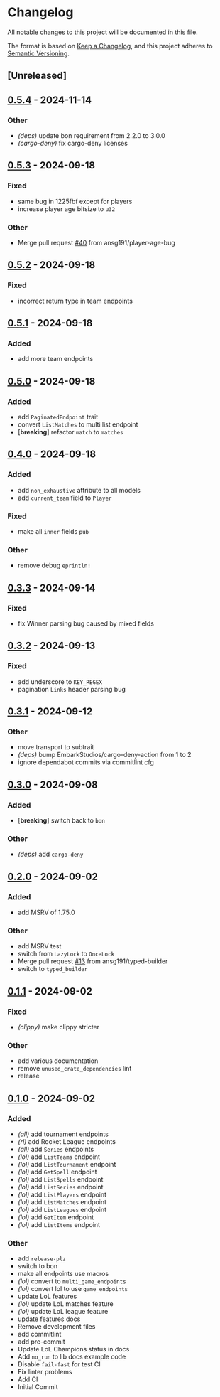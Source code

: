 # Changelog
All notable changes to this project will be documented in this file.

The format is based on [Keep a Changelog](https://keepachangelog.com/en/1.0.0/),
and this project adheres to [Semantic Versioning](https://semver.org/spec/v2.0.0.html).

## [Unreleased]

## [0.5.4](https://github.com/ansg191/pandascore/compare/v0.5.3...v0.5.4) - 2024-11-14

### Other

- *(deps)* update bon requirement from 2.2.0 to 3.0.0
- *(cargo-deny)* fix cargo-deny licenses

## [0.5.3](https://github.com/ansg191/pandascore/compare/v0.5.2...v0.5.3) - 2024-09-18

### Fixed

- same bug in 1225fbf except for players
- increase player age bitsize to `u32`

### Other

- Merge pull request [#40](https://github.com/ansg191/pandascore/pull/40) from ansg191/player-age-bug

## [0.5.2](https://github.com/ansg191/pandascore/compare/v0.5.1...v0.5.2) - 2024-09-18

### Fixed

- incorrect return type in team endpoints

## [0.5.1](https://github.com/ansg191/pandascore/compare/v0.5.0...v0.5.1) - 2024-09-18

### Added

- add more team endpoints

## [0.5.0](https://github.com/ansg191/pandascore/compare/v0.4.0...v0.5.0) - 2024-09-18

### Added

- add `PaginatedEndpoint` trait
- convert `ListMatches` to multi list endpoint
- [**breaking**] refactor `match` to `matches`

## [0.4.0](https://github.com/ansg191/pandascore/compare/v0.3.3...v0.4.0) - 2024-09-18

### Added

- add `non_exhaustive` attribute to all models
- add `current_team` field to `Player`

### Fixed

- make all `inner` fields `pub`

### Other

- remove debug `eprintln!`

## [0.3.3](https://github.com/ansg191/pandascore/compare/v0.3.2...v0.3.3) - 2024-09-14

### Fixed

- fix Winner parsing bug caused by mixed fields

## [0.3.2](https://github.com/ansg191/pandascore/compare/v0.3.1...v0.3.2) - 2024-09-13

### Fixed

- add underscore to `KEY_REGEX`
- pagination `Links` header parsing bug

## [0.3.1](https://github.com/ansg191/pandascore/compare/v0.3.0...v0.3.1) - 2024-09-12

### Other

- move transport to subtrait
- *(deps)* bump EmbarkStudios/cargo-deny-action from 1 to 2
- ignore dependabot commits via commitlint cfg

## [0.3.0](https://github.com/ansg191/pandascore/compare/v0.2.0...v0.3.0) - 2024-09-08

### Added

- [**breaking**] switch back to `bon`

### Other

- *(deps)* add `cargo-deny`

## [0.2.0](https://github.com/ansg191/pandascore/compare/v0.1.1...v0.2.0) - 2024-09-02

### Added
- add MSRV of 1.75.0

### Other
- add MSRV test
- switch from `LazyLock` to `OnceLock`
- Merge pull request [#13](https://github.com/ansg191/pandascore/pull/13) from ansg191/typed-builder
- switch to `typed_builder`

## [0.1.1](https://github.com/ansg191/pandascore/compare/v0.1.0...v0.1.1) - 2024-09-02

### Fixed
- *(clippy)* make clippy stricter

### Other
- add various documentation
- remove `unused_crate_dependencies` lint
- release

## [0.1.0](https://github.com/ansg191/pandascore/releases/tag/v0.1.0) - 2024-09-02

### Added
- *(all)* add tournament endpoints
- *(rl)* add Rocket League endpoints
- *(all)* add `Series` endpoints
- *(lol)* add `ListTeams` endpoint
- *(lol)* add `ListTournament` endpoint
- *(lol)* add `GetSpell` endpoint
- *(lol)* add `ListSpells` endpoint
- *(lol)* add `ListSeries` endpoint
- *(lol)* add `ListPlayers` endpoint
- *(lol)* add `ListMatches` endpoint
- *(lol)* add `ListLeagues` endpoint
- *(lol)* add `GetItem` endpoint
- *(lol)* add `ListItems` endpoint

### Other
- add `release-plz`
- switch to bon
- make all endpoints use macros
- *(lol)* convert to `multi_game_endpoints`
- *(lol)* convert lol to use `game_endpoints`
- update LoL features
- *(lol)* update LoL matches feature
- *(lol)* update LoL league feature
- update features docs
- Remove development files
- add commitlint
- add pre-commit
- Update LoL Champions status in docs
- Add `no_run` to lib docs example code
- Disable `fail-fast` for test CI
- Fix linter problems
- Add CI
- Initial Commit
